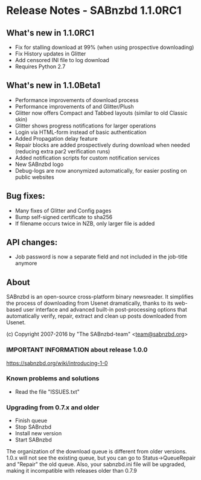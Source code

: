 Release Notes  -  SABnzbd 1.1.0RC1
====================================

## What's new in 1.1.0RC1
- Fix for stalling download at 99% (when using prospective downloading)
- Fix History updates in Glitter
- Add censored INI file to log download
- Requires Python 2.7


## What's new in 1.1.0Beta1
- Performance improvements of download process
- Performance improvements of and Glitter/Plush
- Glitter now offers Compact and Tabbed layouts (similar to old Classic skin)
- Glitter shows progress notifications for larger operations
- Login via HTML-form instead of basic authentication
- Added Propagation delay feature
- Repair blocks are added prospectively during download when needed (reducing extra par2 verification runs)
- Added notification scripts for custom notification services
- New SABnzbd logo
- Debug-logs are now anonymized automatically, for easier posting on public websites

## Bug fixes:
- Many fixes of Glitter and Config pages
- Bump self-signed certificate to sha256
- If filename occurs twice in NZB, only larger file is added

## API changes:
- Job password is now a separate field and not included in the job-title anymore


## About
  SABnzbd is an open-source cross-platform binary newsreader.
  It simplifies the process of downloading from Usenet dramatically,
  thanks to its web-based user interface and advanced
  built-in post-processing options that automatically verify, repair,
  extract and clean up posts downloaded from Usenet.

  (c) Copyright 2007-2016 by "The SABnzbd-team" \<team@sabnzbd.org\>


### IMPORTANT INFORMATION about release 1.0.0
<https://sabnzbd.org/wiki/introducing-1-0>

### Known problems and solutions
- Read the file "ISSUES.txt"

### Upgrading from 0.7.x and older
- Finish queue
- Stop SABnzbd
- Install new version
- Start SABnzbd

The organization of the download queue is different from older versions.
1.0.x will not see the existing queue, but you can go to
Status->QueueRepair and "Repair" the old queue.
Also, your sabnzbd.ini file will be upgraded, making it
incompatible with releases older than 0.7.9
